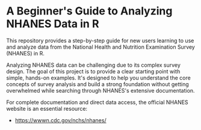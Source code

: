 # A Beginner's Guide to Analyzing NHANES Data in R

This repository provides a step-by-step guide for new users learning to use and analyze data from the National Health and Nutrition Examination Survey (NHANES) in R.

Analyzing NHANES data can be challenging due to its complex survey design. The goal of this project is to provide a clear starting point with simple, hands-on examples. It's designed to help you understand the core concepts of survey analysis and build a strong foundation without getting overwhelmed while searching through NHANES's extensive documentation.

For complete documentation and direct data access, the official NHANES website is an essential resource:

-   <https://wwwn.cdc.gov/nchs/nhanes/>
